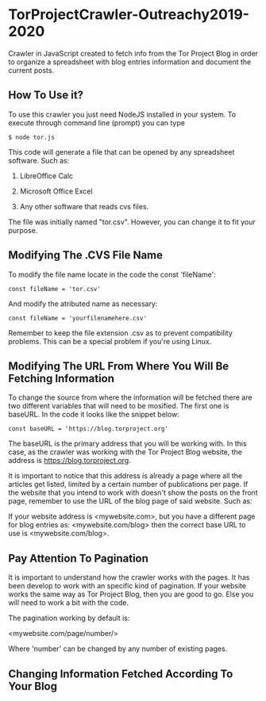 # TorProjectCrawler-Outreachy2019-2020

Crawler in JavaScript created to fetch info from the Tor Project Blog in order to organize a spreadsheet with blog entries information and document the current posts. 

## How To Use it?

To use this crawler you just need NodeJS installed in your system. To execute through command line (prompt) you can type

```$ node tor.js ```

This code will generate a file that can be opened by any spreadsheet software. Such as:

1. LibreOffice Calc

2. Microsoft Office Excel

3. Any other software that reads cvs files. 

 The file was initially named "tor.csv". However, you can change it to fit your purpose. 
 
 ## Modifying The .CVS File Name
 
 To modify the file name locate in the code the const 'fileName':
 
 ```const fileName = 'tor.csv'```
 
 And modify the atributed name as necessary:
 
 ```const fileName = 'yourfilenamehere.csv'```

Remember to keep the file extension .csv as to prevent compatibility problems. This can be a special problem if you're using Linux. 

## Modifying The URL From Where You Will Be Fetching Information

To change the source from where the information will be fetched there are two different variables that will need to be mosified. The first one is baseURL. In the code it looks like the snippet below:

```const baseURL = 'https://blog.torproject.org'```

The baseURL is the primary address that you will be working with. In this case, as the crawler was working with the Tor Project Blog website, the address is <https://blog.torproject.org>.

It is important to notice that this address is already a page where all the articles get listed, limited by a certain number of publications per page. If the website that you intend to work with doesn't show the posts on the front page, remember to use the URL of the blog page of said website. Such as:

If your website address is <mywebsite.com>, but you have a different page for blog entries as: <mywebsite.com/blog> then the correct base URL to use is <mywebsite.com/blog>.

## Pay Attention To Pagination

It is important to understand how the crawler works with the pages. It has been develop to work with an specific kind of pagination. If your website works the same way as Tor Project Blog, then you are good to go. Else you will need to work a bit with the code. 

The pagination working by default is: 

<mywebsite.com/page/number/>

Where 'number' can be changed by any number of existing pages. 

## Changing Information Fetched According To Your Blog




